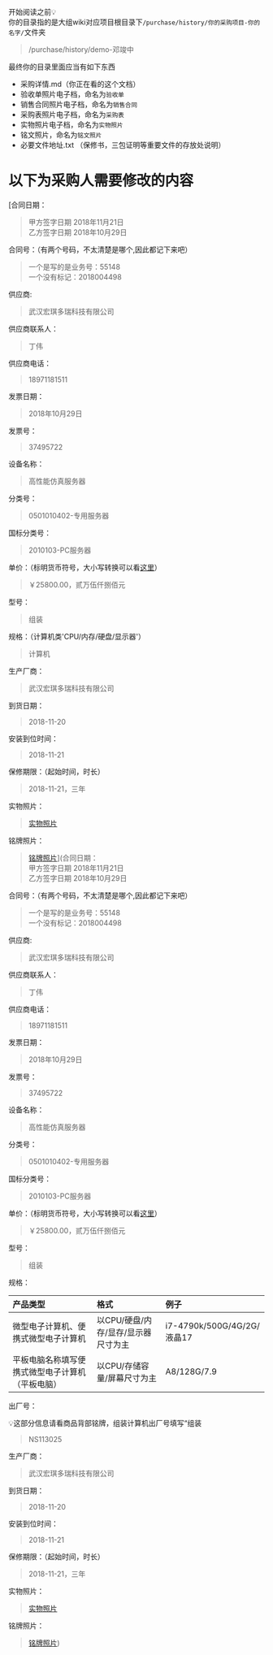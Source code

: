 开始阅读之前💡  
你的目录指的是大组wiki对应项目根目录下`/purchase/history/你的采购项目-你的名字/`文件夹  
>/purchase/history/demo-邓竣中

最终你的目录里面应当有如下东西
- 采购详情.md（你正在看的这个文档）
- 验收单照片电子档，命名为`验收单`
- 销售合同照片电子档，命名为`销售合同`
- 采购表照片电子档，命名为`采购表`
- 实物照片电子档，命名为`实物照片`
- 铭文照片，命名为`铭文照片`
- 必要文件地址.txt （保修书，三包证明等重要文件的存放处说明）

# 以下为采购人需要修改的内容

[合同日期：  
>甲方签字日期 2018年11月21日  
乙方签字日期 2018年10月29日

合同号：（有两个号码，不太清楚是哪个,因此都记下来吧）
>一个是写的是业务号：55148  
一个没有标记：2018004498

供应商: 
>武汉宏琪多瑞科技有限公司

供应商联系人：
>丁伟

供应商电话：
>18971181511

发票日期：
>2018年10月29日

发票号：
>37495722

设备名称：
>高性能仿真服务器

分类号：
>0501010402-专用服务器

国标分类号：
>2010103-PC服务器

单价：（标明货币符号，大小写转换可以看[这里](http://tool.lanrentuku.com/rmb/)）
>￥25800.00，贰万伍仟捌佰元

型号：
>组装

规格：（计算机类'CPU/内存/硬盘/显示器'）
>计算机

生产厂商：
>武汉宏琪多瑞科技有限公司

到货日期：
>2018-11-20

安装到位时间：
>2018-11-21

保修期限：（起始时间，时长）
>2018-11-21，三年

实物照片：
>[实物照片](https://github.com/maokelong/Wiki4SSS-SDS/blob/master/purchase/history/demo-%E9%82%93%E7%AB%A3%E4%B8%AD/%E5%AE%9E%E7%89%A9%E7%85%A7%E7%89%87.jpg)

铭牌照片：
>[铭牌照片](https://github.com/maokelong/Wiki4SSS-SDS/blob/master/purchase/history/demo-%E9%82%93%E7%AB%A3%E4%B8%AD/%E9%93%AD%E6%96%87%E7%85%A7%E7%89%87.jpg)](合同日期：  
>甲方签字日期 2018年11月21日  
乙方签字日期 2018年10月29日

合同号：（有两个号码，不太清楚是哪个,因此都记下来吧）
>一个是写的是业务号：55148  
一个没有标记：2018004498

供应商: 
>武汉宏琪多瑞科技有限公司

供应商联系人：
>丁伟

供应商电话：
>18971181511

发票日期：
>2018年10月29日

发票号：
>37495722

设备名称：
>高性能仿真服务器

分类号：
>0501010402-专用服务器

国标分类号：
>2010103-PC服务器

单价：（标明货币符号，大小写转换可以看[这里](http://tool.lanrentuku.com/rmb/)）
>￥25800.00，贰万伍仟捌佰元

型号：
>组装

规格：

|产品类型| 格式  | 例子  |
| :------------| :------------ |:---------------|
|微型电子计算机、便携式微型电子计算机|以CPU/硬盘/内存/显存/显示器尺寸为主|i7-4790k/500G/4G/2G/液晶17|
|平板电脑名称填写便携式微型电子计算机（平板电脑）|以CPU/存储容量/屏幕尺寸为主|A8/128G/7.9|

出厂号：

💡这部分信息请看商品背部铭牌，组装计算机出厂号填写“组装

> NS113025

生产厂商：
>武汉宏琪多瑞科技有限公司

到货日期：
>2018-11-20

安装到位时间：
>2018-11-21

保修期限：（起始时间，时长）
>2018-11-21，三年

实物照片：
>[实物照片](https://github.com/maokelong/Wiki4SSS-SDS/blob/master/purchase/history/demo-%E9%82%93%E7%AB%A3%E4%B8%AD/%E5%AE%9E%E7%89%A9%E7%85%A7%E7%89%87.jpg)

铭牌照片：
>[铭牌照片](https://github.com/maokelong/Wiki4SSS-SDS/blob/master/purchase/history/demo-%E9%82%93%E7%AB%A3%E4%B8%AD/%E9%93%AD%E6%96%87%E7%85%A7%E7%89%87.jpg))
